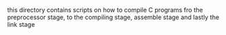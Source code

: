 this directory contains scripts on how to compile C programs fro the preprocessor stage, to the compiling stage, assemble stage and lastly the link stage

